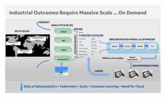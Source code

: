 <h1 class="title" style="display:none">BHGE en el mundo</h1>

<img src="media\images\bhge.png" alt="Kubernetes" style="margin: 15px 0px;
                                                                            background: none;
                                                                            border: 0;
                                                                            box-shadow: none;">